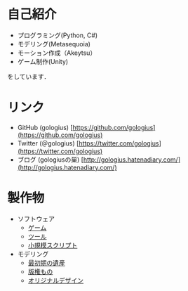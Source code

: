 # 自己紹介
* プログラミング(Python, C#)
* モデリング(Metasequoia)
* モーション作成（Akeytsu）
* ゲーム制作(Unity)

をしています．

# リンク
* GitHub (gologius) [https://github.com/gologius](https://github.com/gologius)
* Twitter (＠gologius) [https://twitter.com/gologius](https://twitter.com/gologius)
* ブログ (gologiusの巣) [http://gologius.hatenadiary.com/](http://gologius.hatenadiary.com/)

# 製作物
* ソフトウェア
  * [ゲーム](game.md)
  * [ツール](tool.md)
  * [小規模スクリプト](https://gist.github.com/gologius)
* モデリング
  * [最初期の遺産](model_gallery_old.md)
  * [版権もの](model_gallery_copy.md)
  * [オリジナルデザイン](model_gallery_original.md)

